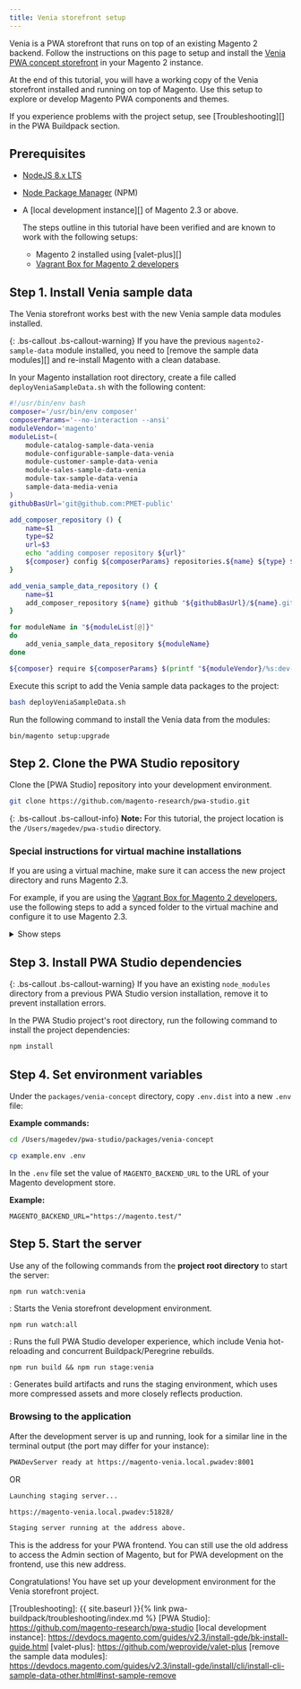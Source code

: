 ```yaml
---
title: Venia storefront setup
---
```


Venia is a PWA storefront that runs on top of an existing Magento 2 backend.
Follow the instructions on this page to setup and install the [Venia PWA concept storefront][] in your Magento 2 instance.

At the end of this tutorial, you will have a working copy of the Venia storefront installed and running on top of Magento.
Use this setup to explore or develop Magento PWA components and themes.

If you experience problems with the project setup, see [Troubleshooting][] in the PWA Buildpack section.

## Prerequisites

* [NodeJS 8.x LTS][]
* [Node Package Manager][] (NPM)
* A [local development instance][] of Magento 2.3 or above.

  The steps outline in this tutorial have been verified and are known to work with the following setups:

  * Magento 2 installed using [valet-plus][]
  * [Vagrant Box for Magento 2 developers][]

## Step 1. Install Venia sample data

The Venia storefront works best with the new Venia sample data modules installed.

{: .bs-callout .bs-callout-warning}
If you have the previous `magento2-sample-data` module installed, you need to [remove the sample data modules][] and re-install Magento with a clean database.

In your Magento installation root directory, create a file called `deployVeniaSampleData.sh` with the following content:

``` sh
#!/usr/bin/env bash
composer='/usr/bin/env composer'
composerParams='--no-interaction --ansi'
moduleVendor='magento'
moduleList=(
    module-catalog-sample-data-venia
    module-configurable-sample-data-venia
    module-customer-sample-data-venia
    module-sales-sample-data-venia
    module-tax-sample-data-venia
    sample-data-media-venia
)
githubBasUrl='git@github.com:PMET-public'

add_composer_repository () {
    name=$1
    type=$2
    url=$3
    echo "adding composer repository ${url}"
    ${composer} config ${composerParams} repositories.${name} ${type} ${url}
}

add_venia_sample_data_repository () {
    name=$1
    add_composer_repository ${name} github "${githubBasUrl}/${name}.git"
}

for moduleName in "${moduleList[@]}"
do
    add_venia_sample_data_repository ${moduleName}
done

${composer} require ${composerParams} $(printf "${moduleVendor}/%s:dev-master@dev " "${moduleList[@]}")
```

Execute this script to add the Venia sample data packages to the project:

``` sh
bash deployVeniaSampleData.sh
```

Run the following command to install the Venia data from the modules:

```
bin/magento setup:upgrade
```

## Step 2. Clone the PWA Studio repository

Clone the [PWA Studio] repository into your development environment.

``` sh
git clone https://github.com/magento-research/pwa-studio.git
```

{: .bs-callout .bs-callout-info}
**Note:**
For this tutorial, the project location is the `/Users/magedev/pwa-studio` directory.

### Special instructions for virtual machine installations

If you are using a virtual machine, make sure it can access the new project directory and runs Magento 2.3.

For example, if you are using the [Vagrant Box for Magento 2 developers][], use the following steps to add a synced folder to the virtual machine and configure it to use Magento 2.3.

<details markdown="1">
<summary>Show steps</summary>

{: .bs-callout .bs-callout-tip}
**Tip:**
If you clone the PWA Studio project repo into the `magento2ce` directory of the Vagrant project, the project folder will already be visible to the Vagrant box and you can skip ahead to Step 3.

1. In the Vagrant box project directory, open the `Vagrantfile` and locate the following line:
   ```
   config.vm.synced_folder '.', '/vagrant', disabled: true
   ```
2. Above this line, add the following entry (substituting the project directory path with your own):
   ```
   config.vm.synced_folder '/Users/magedev/pwa-studio', '/Users/magedev/pwa-studio', type: "nfs", create: true
   ```
3. If your environment does not already use Magento 2.3, copy `etc/config.yaml.dist` as `etc/config.yml` and update the following line:
   ``` yml
   ce: "git@github.com:magento/magento2.git"
   ```
   to
   ``` yml
   ce: "https://github.com/magento/magento2.git::2.3-develop"
   ```
4. In that same file, update the PHP version to 7.1 by updating the following line:
   ``` yml
   php_version: "7.0"
   ```
   to
   ``` yml
   php_version: "7.1"
   ```
5. Init or reset the Vagrant environment:
   ```
   bash init-project
   ```
   OR
   ```
   bash init_project.sh -f
   ```
</details>

## Step 3. Install PWA Studio dependencies

{: .bs-callout .bs-callout-warning}
If you have an existing `node_modules` directory from a previous PWA Studio version installation, remove it to prevent installation errors. 

In the PWA Studio project's root directory, run the following command to install the project dependencies:

``` sh
npm install
```

## Step 4. Set environment variables

Under the `packages/venia-concept` directory, copy `.env.dist` into a new `.env` file:

**Example commands:**
``` sh
cd /Users/magedev/pwa-studio/packages/venia-concept
```
``` sh
cp example.env .env
```

In the `.env` file set the value of `MAGENTO_BACKEND_URL` to the URL of your Magento development store.

**Example:**
``` text
MAGENTO_BACKEND_URL="https://magento.test/"
```

## Step 5. Start the server

Use any of the following commands from the **project root directory** to start the server:

`npm run watch:venia`

: Starts the Venia storefront development environment.

`npm run watch:all`

: Runs the full PWA Studio developer experience, which include Venia hot-reloading and concurrent Buildpack/Peregrine rebuilds.

`npm run build && npm run stage:venia`

: Generates build artifacts and runs the staging environment, which uses more compressed assets and more closely reflects production.

### Browsing to the application

After the development server is up and running, look for a similar line in the terminal output (the port may differ for your instance):

``` sh
PWADevServer ready at https://magento-venia.local.pwadev:8001
```

OR

``` sh
Launching staging server...

https://magento-venia.local.pwadev:51828/

Staging server running at the address above.  
```

This is the address for your PWA frontend.
You can still use the old address to access the Admin section of Magento, but
for PWA development on the frontend, use this new address.

Congratulations! You have set up your development environment for the Venia storefront project.

[Venia PWA concept storefront]: https://github.com/magento-research/pwa-studio/tree/master/packages/venia-concept
[Node Package Manager]: https://www.npmjs.com/
[NodeJS 8.x LTS]: https://nodejs.org/en/
[Vagrant Box for Magento 2 developers]: https://github.com/paliarush/magento2-vagrant-for-developers
[Troubleshooting]: {{ site.baseurl }}{% link pwa-buildpack/troubleshooting/index.md %}
[PWA Studio]: https://github.com/magento-research/pwa-studio
[local development instance]: https://devdocs.magento.com/guides/v2.3/install-gde/bk-install-guide.html
[valet-plus]: https://github.com/weprovide/valet-plus
[remove the sample data modules]: https://devdocs.magento.com/guides/v2.3/install-gde/install/cli/install-cli-sample-data-other.html#inst-sample-remove
